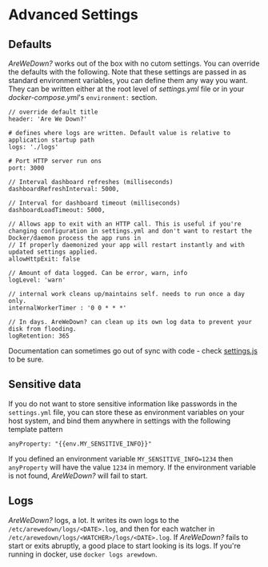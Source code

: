 # Advanced Settings

## Defaults

*AreWeDown?* works out of the box with no cutom settings. You can override the defaults with the following. Note that these settings are passed in as standard environment variables, you can define them any way you want. They can be written either at the root level of _settings.yml_ file or in your _docker-compose.yml_'s `environment:` section. 

    // override default title
    header: 'Are We Down?'

    # defines where logs are written. Default value is relative to application startup path
    logs: './logs'

    # Port HTTP server run ons   
    port: 3000

    // Interval dashboard refreshes (milliseconds)
    dashboardRefreshInterval: 5000,

    // Interval for dashboard timeout (milliseconds)
    dashboardLoadTimeout: 5000,

    // Allows app to exit with an HTTP call. This is useful if you're changing configuration in settings.yml and don't want to restart the Docker/daemon process the app runs in
    // If properly daemonized your app will restart instantly and with updated settings applied.
    allowHttpExit: false

    // Amount of data logged. Can be error, warn, info
    logLevel: 'warn'

    // internal work cleans up/maintains self. needs to run once a day only.
    internalWorkerTimer : '0 0 * * *'

    // In days. AreWeDown? can clean up its own log data to prevent your disk from flooding.
    logRetention: 365 

Documentation can sometimes go out of sync with code - check [settings.js](https://github.com/shukriadams/arewedown/blob/master/src/lib/settings.js) to be sure.

## Sensitive data

If you do not want to store sensitive information like passwords in the `settings.yml` file, you can store these as environment variables on your host system, and bind them anywhere in settings with the following template pattern

    anyProperty: "{{env.MY_SENSITIVE_INFO}}"

If you defined an environment variable `MY_SENSITIVE_INFO=1234` then `anyProperty` will have the value `1234` in memory. If the environment variable is not found, *AreWeDown?* will fail to start.

## Logs

*AreWeDown?* logs, a lot. It writes its own logs to the `/etc/arewedown/logs/<DATE>.log`, and then for each watcher in `/etc/arewedown/logs/<WATCHER>/logs/<DATE>.log`. If *AreWeDown?* fails to start or exits abruptly, a good place to start looking is its logs. If you're running in docker, use `docker logs arewdown`.